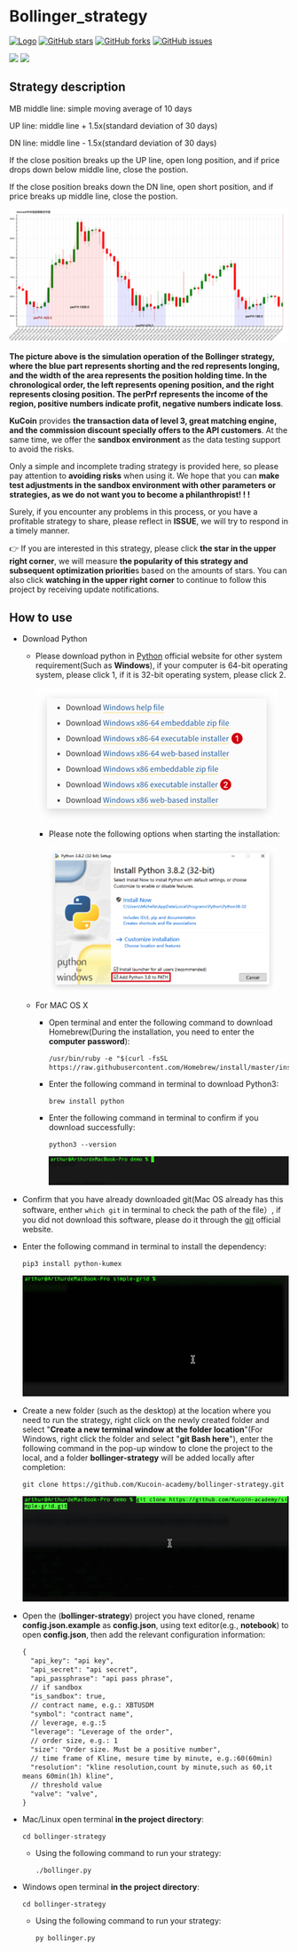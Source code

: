 # Bollinger_strategy

[![Logo](https://img.shields.io/badge/KuCoin-KuMex-yellowgreen?style=flat-square)](https://github.com/Kucoin-academy/Guide)
[![GitHub stars](https://img.shields.io/github/stars/Kucoin-academy/simple-grid.svg?label=Stars&style=flat-square)](https://github.com/Kucoin-academy/bollinger-strategy)
[![GitHub forks](https://img.shields.io/github/forks/Kucoin-academy/simple-grid.svg?label=Fork&style=flat-square)](https://github.com/Kucoin-academy/bollinger-strategy)
[![GitHub issues](https://img.shields.io/github/issues/Kucoin-academy/simple-grid.svg?label=Issue&style=flat-square)](https://github.com/Kucoin-academy/bollinger-strategy/issues)

[![](https://img.shields.io/badge/lang-English-informational.svg?longCache=true&style=flat-square)](README.md)
[![](https://img.shields.io/badge/lang-Chinese-red.svg?longCache=true&style=flat-square)](README_CN.md)

## Strategy description

MB middle line: simple moving average of 10 days

UP line: middle line + 1.5x(standard deviation of 30 days)

DN line: middle line - 1.5x(standard deviation of 30 days) 

If the close position breaks up the UP line, open long position, and if price drops down below middle line, close the postion.

If the close position breaks down the DN line, open short position, and if price breaks up middle line, close the postion. 

![](./img/line_CN.png)

**The picture above is the simulation operation of the Bollinger strategy, where the blue part represents shorting and the red represents longing, and the width of the area represents the position holding time. In the chronological order, the left represents opening position, and the right represents closing position. The perPrf represents the income of the region, positive numbers indicate profit, negative numbers indicate loss**.

**KuCoin** provides **the transaction data of level 3, great matching engine, and the commission discount specially offers to the API customers**. At the same time, we offer the **sandbox environment** as the data testing support to avoid the risks.

Only a simple and incomplete trading strategy is provided here, so please pay attention to **avoiding risks** when using it. We hope that you can **make test adjustments in the sandbox environment with other parameters or strategies,  as we do not want you to become a philanthropist! ! !**

Surely, if you encounter any problems in this process, or you have a profitable strategy to share, please reflect in **ISSUE**, we will try to respond in a timely manner. 

:point_right: If you are interested in this strategy, please click **the star in the upper right corner**, we will  measure **the popularity of this strategy and subsequent optimization prioritie**s based on the amounts of stars. You can also click **watching in the upper right corner** to continue to follow this project by receiving update notifications. 

## How to use

* Download Python

  * Please download python in [Python](https://www.python.org/) official website for other system requirement(Such as **Windows**), if your computer is 64-bit operating system, please click 1, if it is 32-bit operating system, please click 2.

    <img src="./img/python_download.png" style="zoom:50%" />

    * Please note the following options when starting the installation:

      <img src="./img/python_win.png" style="zoom:40%" />

  * For MAC OS X

    * Open terminal and enter the following command to download Homebrew(During the installation, you need to enter the **computer password**):

      ```shell
      /usr/bin/ruby -e "$(curl -fsSL https://raw.githubusercontent.com/Homebrew/install/master/install)"
      ```

    * Enter the following command in terminal to download Python3:

      ```shell
      brew install python
      ```

    * Enter the following command in terminal to confirm if you download successfully:

      ```shell
      python3 --version
      ```

      ![](./img/python_version.gif)

* Confirm that you have already downloaded git(Mac OS  already has this software, enther `which git` in terminal to check the path of the file）, if you did not download this software, please do it through the [git](https://git-scm.com/) official website.

* Enter the following command in terminal to install the dependency:

  ```shell script
  pip3 install python-kumex
  ```

  ![pip_install](./img/pip_install.gif)
  
* Create a new folder (such as the desktop) at the location where you need to run the strategy, right click on the newly created folder and select "**Create a new terminal window at the folder location**"(For Windows, right click the folder and select "**git Bash here**"), enter the following command in the pop-up window to clone the project to the local, and a folder **bollinger-strategy** will be added locally after completion:
  
  ```shell
  git clone https://github.com/Kucoin-academy/bollinger-strategy.git
  ```
  
  ![git_clone](./img/git_clone.gif)
  
* Open the (**bollinger-strategy**) project you have cloned,  rename **config.json.example** as **config.json**, using text editor(e.g., **notebook**) to open **config.json**, then add the relevant configuration information: 

  ```
  {  
    "api_key": "api key",
    "api_secret": "api secret",
    "api_passphrase": "api pass phrase",
    // if sandbox
    "is_sandbox": true,
    // contract name, e.g.: XBTUSDM 
    "symbol": "contract name",
    // leverage, e.g.:5
    "leverage": "Leverage of the order",
    // order size, e.g.: 1
    "size": "Order size. Must be a positive number",
    // time frame of Kline, mesure time by minute, e.g.:60(60min)
    "resolution": "kline resolution,count by minute,such as 60,it means 60min(1h) kline",
    // threshold value
    "valve": "valve",
  }
  ```

* Mac/Linux open terminal **in the project directory**: 

  ```shell
  cd bollinger-strategy
  ```
  * Using the following command to run your strategy:
  
    ```shell
    ./bollinger.py
    ```
  
* Windows open terminal **in the project directory**: 

  ```shell
  cd bollinger-strategy
  ```
  * Using the following command to run your strategy:
  
    ```shell
    py bollinger.py
    ```
  
  

